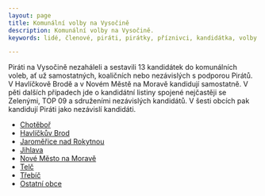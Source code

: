 ```yaml
---
layout: page
title: Komunální volby na Vysočině
description: Komunální volby na Vysočině.
keywords: lidé, členové, piráti, pirátky, příznivci, kandidátka, volby

---
```


Piráti na Vysočině nezaháleli a sestavili 13 kandidátek do komunálních voleb, ať už samostatných, koaličních nebo nezávislých s podporou Pirátů. V Havlíčkově Brodě a v Novém Městě na Moravě kandidují samostatně. V pěti dalších případech jde o kandidátní listiny spojené nejčastěji se Zelenými, TOP 09 a sdruženími nezávislých kandidátů. V šesti obcích pak kandidují Piráti jako nezávislí kandidáti.

<ul>
<li><a href="https://vysocina.pirati.cz/komunalni-volby/chotebor/">Chotěboř</a></li>
<li><a href="https://vysocina.pirati.cz/komunalni-volby/havlbrod/">Havlíčkův Brod</a></li>
<li><a href="https://vysocina.pirati.cz/komunalni-volby/jaromerice/">Jaroměřice nad Rokytnou</a></li>
<li><a href="https://vysocina.pirati.cz/komunalni-volby/jihlava/">Jihlava</a></li>
<li><a href="https://vysocina.pirati.cz/komunalni-volby/nmnm/">Nové Město na Moravě</a></li>
<li><a href="https://vysocina.pirati.cz/komunalni-volby/telc/">Telč</a></li>
<li><a href="https://vysocina.pirati.cz/komunalni-volby/trebic/">Třebíč</a></li>
<li><a href="https://vysocina.pirati.cz/komunalni-volby/obce/">Ostatní obce</a></li>
</ul>
